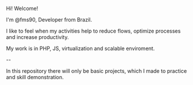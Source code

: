 Hi! Welcome!

I'm @fms90, Developer from Brazil.

I like to feel when my activities help to reduce flows, optimize processes and increase productivity.

My work is in PHP, JS, virtualization and scalable enviroment.

--

In this repository there will only be basic projects, which I made to practice and skill demonstration.

